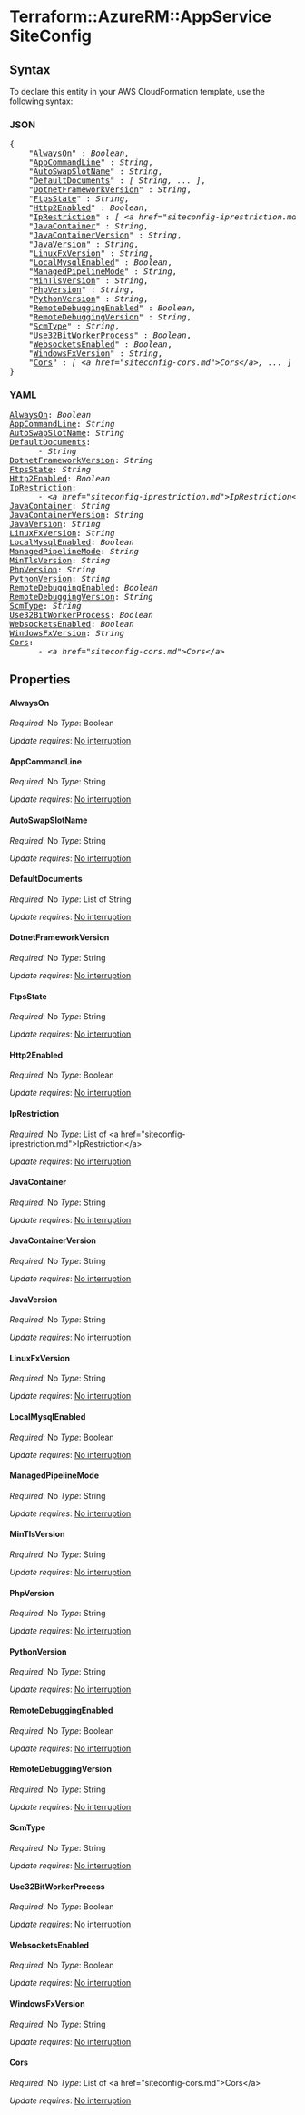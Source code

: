 # Terraform::AzureRM::AppService SiteConfig

## Syntax

To declare this entity in your AWS CloudFormation template, use the following syntax:

### JSON

<pre>
{
    "<a href="#alwayson" title="AlwaysOn">AlwaysOn</a>" : <i>Boolean</i>,
    "<a href="#appcommandline" title="AppCommandLine">AppCommandLine</a>" : <i>String</i>,
    "<a href="#autoswapslotname" title="AutoSwapSlotName">AutoSwapSlotName</a>" : <i>String</i>,
    "<a href="#defaultdocuments" title="DefaultDocuments">DefaultDocuments</a>" : <i>[ String, ... ]</i>,
    "<a href="#dotnetframeworkversion" title="DotnetFrameworkVersion">DotnetFrameworkVersion</a>" : <i>String</i>,
    "<a href="#ftpsstate" title="FtpsState">FtpsState</a>" : <i>String</i>,
    "<a href="#http2enabled" title="Http2Enabled">Http2Enabled</a>" : <i>Boolean</i>,
    "<a href="#iprestriction" title="IpRestriction">IpRestriction</a>" : <i>[ &lt;a href=&#34;siteconfig-iprestriction.md&#34;&gt;IpRestriction&lt;/a&gt;, ... ]</i>,
    "<a href="#javacontainer" title="JavaContainer">JavaContainer</a>" : <i>String</i>,
    "<a href="#javacontainerversion" title="JavaContainerVersion">JavaContainerVersion</a>" : <i>String</i>,
    "<a href="#javaversion" title="JavaVersion">JavaVersion</a>" : <i>String</i>,
    "<a href="#linuxfxversion" title="LinuxFxVersion">LinuxFxVersion</a>" : <i>String</i>,
    "<a href="#localmysqlenabled" title="LocalMysqlEnabled">LocalMysqlEnabled</a>" : <i>Boolean</i>,
    "<a href="#managedpipelinemode" title="ManagedPipelineMode">ManagedPipelineMode</a>" : <i>String</i>,
    "<a href="#mintlsversion" title="MinTlsVersion">MinTlsVersion</a>" : <i>String</i>,
    "<a href="#phpversion" title="PhpVersion">PhpVersion</a>" : <i>String</i>,
    "<a href="#pythonversion" title="PythonVersion">PythonVersion</a>" : <i>String</i>,
    "<a href="#remotedebuggingenabled" title="RemoteDebuggingEnabled">RemoteDebuggingEnabled</a>" : <i>Boolean</i>,
    "<a href="#remotedebuggingversion" title="RemoteDebuggingVersion">RemoteDebuggingVersion</a>" : <i>String</i>,
    "<a href="#scmtype" title="ScmType">ScmType</a>" : <i>String</i>,
    "<a href="#use32bitworkerprocess" title="Use32BitWorkerProcess">Use32BitWorkerProcess</a>" : <i>Boolean</i>,
    "<a href="#websocketsenabled" title="WebsocketsEnabled">WebsocketsEnabled</a>" : <i>Boolean</i>,
    "<a href="#windowsfxversion" title="WindowsFxVersion">WindowsFxVersion</a>" : <i>String</i>,
    "<a href="#cors" title="Cors">Cors</a>" : <i>[ &lt;a href=&#34;siteconfig-cors.md&#34;&gt;Cors&lt;/a&gt;, ... ]</i>
}
</pre>

### YAML

<pre>
<a href="#alwayson" title="AlwaysOn">AlwaysOn</a>: <i>Boolean</i>
<a href="#appcommandline" title="AppCommandLine">AppCommandLine</a>: <i>String</i>
<a href="#autoswapslotname" title="AutoSwapSlotName">AutoSwapSlotName</a>: <i>String</i>
<a href="#defaultdocuments" title="DefaultDocuments">DefaultDocuments</a>: <i>
      - String</i>
<a href="#dotnetframeworkversion" title="DotnetFrameworkVersion">DotnetFrameworkVersion</a>: <i>String</i>
<a href="#ftpsstate" title="FtpsState">FtpsState</a>: <i>String</i>
<a href="#http2enabled" title="Http2Enabled">Http2Enabled</a>: <i>Boolean</i>
<a href="#iprestriction" title="IpRestriction">IpRestriction</a>: <i>
      - &lt;a href=&#34;siteconfig-iprestriction.md&#34;&gt;IpRestriction&lt;/a&gt;</i>
<a href="#javacontainer" title="JavaContainer">JavaContainer</a>: <i>String</i>
<a href="#javacontainerversion" title="JavaContainerVersion">JavaContainerVersion</a>: <i>String</i>
<a href="#javaversion" title="JavaVersion">JavaVersion</a>: <i>String</i>
<a href="#linuxfxversion" title="LinuxFxVersion">LinuxFxVersion</a>: <i>String</i>
<a href="#localmysqlenabled" title="LocalMysqlEnabled">LocalMysqlEnabled</a>: <i>Boolean</i>
<a href="#managedpipelinemode" title="ManagedPipelineMode">ManagedPipelineMode</a>: <i>String</i>
<a href="#mintlsversion" title="MinTlsVersion">MinTlsVersion</a>: <i>String</i>
<a href="#phpversion" title="PhpVersion">PhpVersion</a>: <i>String</i>
<a href="#pythonversion" title="PythonVersion">PythonVersion</a>: <i>String</i>
<a href="#remotedebuggingenabled" title="RemoteDebuggingEnabled">RemoteDebuggingEnabled</a>: <i>Boolean</i>
<a href="#remotedebuggingversion" title="RemoteDebuggingVersion">RemoteDebuggingVersion</a>: <i>String</i>
<a href="#scmtype" title="ScmType">ScmType</a>: <i>String</i>
<a href="#use32bitworkerprocess" title="Use32BitWorkerProcess">Use32BitWorkerProcess</a>: <i>Boolean</i>
<a href="#websocketsenabled" title="WebsocketsEnabled">WebsocketsEnabled</a>: <i>Boolean</i>
<a href="#windowsfxversion" title="WindowsFxVersion">WindowsFxVersion</a>: <i>String</i>
<a href="#cors" title="Cors">Cors</a>: <i>
      - &lt;a href=&#34;siteconfig-cors.md&#34;&gt;Cors&lt;/a&gt;</i>
</pre>

## Properties

#### AlwaysOn

_Required_: No
_Type_: Boolean

_Update requires_: [No interruption](https://docs.aws.amazon.com/AWSCloudFormation/latest/UserGuide/using-cfn-updating-stacks-update-behaviors.html#update-no-interrupt)

#### AppCommandLine

_Required_: No
_Type_: String

_Update requires_: [No interruption](https://docs.aws.amazon.com/AWSCloudFormation/latest/UserGuide/using-cfn-updating-stacks-update-behaviors.html#update-no-interrupt)

#### AutoSwapSlotName

_Required_: No
_Type_: String

_Update requires_: [No interruption](https://docs.aws.amazon.com/AWSCloudFormation/latest/UserGuide/using-cfn-updating-stacks-update-behaviors.html#update-no-interrupt)

#### DefaultDocuments

_Required_: No
_Type_: List of String

_Update requires_: [No interruption](https://docs.aws.amazon.com/AWSCloudFormation/latest/UserGuide/using-cfn-updating-stacks-update-behaviors.html#update-no-interrupt)

#### DotnetFrameworkVersion

_Required_: No
_Type_: String

_Update requires_: [No interruption](https://docs.aws.amazon.com/AWSCloudFormation/latest/UserGuide/using-cfn-updating-stacks-update-behaviors.html#update-no-interrupt)

#### FtpsState

_Required_: No
_Type_: String

_Update requires_: [No interruption](https://docs.aws.amazon.com/AWSCloudFormation/latest/UserGuide/using-cfn-updating-stacks-update-behaviors.html#update-no-interrupt)

#### Http2Enabled

_Required_: No
_Type_: Boolean

_Update requires_: [No interruption](https://docs.aws.amazon.com/AWSCloudFormation/latest/UserGuide/using-cfn-updating-stacks-update-behaviors.html#update-no-interrupt)

#### IpRestriction

_Required_: No
_Type_: List of &lt;a href=&#34;siteconfig-iprestriction.md&#34;&gt;IpRestriction&lt;/a&gt;

_Update requires_: [No interruption](https://docs.aws.amazon.com/AWSCloudFormation/latest/UserGuide/using-cfn-updating-stacks-update-behaviors.html#update-no-interrupt)

#### JavaContainer

_Required_: No
_Type_: String

_Update requires_: [No interruption](https://docs.aws.amazon.com/AWSCloudFormation/latest/UserGuide/using-cfn-updating-stacks-update-behaviors.html#update-no-interrupt)

#### JavaContainerVersion

_Required_: No
_Type_: String

_Update requires_: [No interruption](https://docs.aws.amazon.com/AWSCloudFormation/latest/UserGuide/using-cfn-updating-stacks-update-behaviors.html#update-no-interrupt)

#### JavaVersion

_Required_: No
_Type_: String

_Update requires_: [No interruption](https://docs.aws.amazon.com/AWSCloudFormation/latest/UserGuide/using-cfn-updating-stacks-update-behaviors.html#update-no-interrupt)

#### LinuxFxVersion

_Required_: No
_Type_: String

_Update requires_: [No interruption](https://docs.aws.amazon.com/AWSCloudFormation/latest/UserGuide/using-cfn-updating-stacks-update-behaviors.html#update-no-interrupt)

#### LocalMysqlEnabled

_Required_: No
_Type_: Boolean

_Update requires_: [No interruption](https://docs.aws.amazon.com/AWSCloudFormation/latest/UserGuide/using-cfn-updating-stacks-update-behaviors.html#update-no-interrupt)

#### ManagedPipelineMode

_Required_: No
_Type_: String

_Update requires_: [No interruption](https://docs.aws.amazon.com/AWSCloudFormation/latest/UserGuide/using-cfn-updating-stacks-update-behaviors.html#update-no-interrupt)

#### MinTlsVersion

_Required_: No
_Type_: String

_Update requires_: [No interruption](https://docs.aws.amazon.com/AWSCloudFormation/latest/UserGuide/using-cfn-updating-stacks-update-behaviors.html#update-no-interrupt)

#### PhpVersion

_Required_: No
_Type_: String

_Update requires_: [No interruption](https://docs.aws.amazon.com/AWSCloudFormation/latest/UserGuide/using-cfn-updating-stacks-update-behaviors.html#update-no-interrupt)

#### PythonVersion

_Required_: No
_Type_: String

_Update requires_: [No interruption](https://docs.aws.amazon.com/AWSCloudFormation/latest/UserGuide/using-cfn-updating-stacks-update-behaviors.html#update-no-interrupt)

#### RemoteDebuggingEnabled

_Required_: No
_Type_: Boolean

_Update requires_: [No interruption](https://docs.aws.amazon.com/AWSCloudFormation/latest/UserGuide/using-cfn-updating-stacks-update-behaviors.html#update-no-interrupt)

#### RemoteDebuggingVersion

_Required_: No
_Type_: String

_Update requires_: [No interruption](https://docs.aws.amazon.com/AWSCloudFormation/latest/UserGuide/using-cfn-updating-stacks-update-behaviors.html#update-no-interrupt)

#### ScmType

_Required_: No
_Type_: String

_Update requires_: [No interruption](https://docs.aws.amazon.com/AWSCloudFormation/latest/UserGuide/using-cfn-updating-stacks-update-behaviors.html#update-no-interrupt)

#### Use32BitWorkerProcess

_Required_: No
_Type_: Boolean

_Update requires_: [No interruption](https://docs.aws.amazon.com/AWSCloudFormation/latest/UserGuide/using-cfn-updating-stacks-update-behaviors.html#update-no-interrupt)

#### WebsocketsEnabled

_Required_: No
_Type_: Boolean

_Update requires_: [No interruption](https://docs.aws.amazon.com/AWSCloudFormation/latest/UserGuide/using-cfn-updating-stacks-update-behaviors.html#update-no-interrupt)

#### WindowsFxVersion

_Required_: No
_Type_: String

_Update requires_: [No interruption](https://docs.aws.amazon.com/AWSCloudFormation/latest/UserGuide/using-cfn-updating-stacks-update-behaviors.html#update-no-interrupt)

#### Cors

_Required_: No
_Type_: List of &lt;a href=&#34;siteconfig-cors.md&#34;&gt;Cors&lt;/a&gt;

_Update requires_: [No interruption](https://docs.aws.amazon.com/AWSCloudFormation/latest/UserGuide/using-cfn-updating-stacks-update-behaviors.html#update-no-interrupt)

